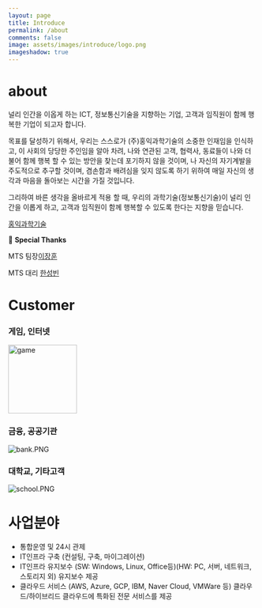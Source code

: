 ```yaml
---
layout: page
title: Introduce
permalink: /about
comments: false
image: assets/images/introduce/logo.png
imageshadow: true
---
```

# about

널리 인간을 이옵게 하는 ICT, 정보통신기술을 지향하는 기업, 고객과 임직원이 함께 행복한 기업이 되고자 합니다.

목표를 달성하기 위해서, 우리는 스스로가 (주)홍익과학기술의 소중한 인재임을 인식하고, 이 사회의 당당한 주인임을 알아 차려, 나와 연관된 고객, 협력사, 동료들이
나와 더불어 함께 행복 할 수 있는 방안을 찾는데 포기하지 않을 것이며, 나 자신의 자기계발을 주도적으로 추구할 것이며, 겸손함과 배려심을 잊지 않도록 하기 위하여
매일 자신의 생각과 마음을 돌아보는 시간을 가질 것입니다.

그리하여 바른 생각을 올바르게 적용 할 때, 우리의 과학기술(정보통신기술)이 널리 인간을 이롭게 하고, 고객과 임직원이 함께 행복할 수 있도록 한다는 지향을 믿습니다.

[홍익과학기술](https://hongikit.com/)

💖 **Special Thanks**

MTS 팀장[이장훈](http://hongikit.com/)

MTS 대리 [한성빈](https://hongikit.com/)

# Customer

### 게임, 인터넷

<img width="139" alt="game" src="https://user-images.githubusercontent.com/85655740/136919196-dcba7aa8-c01f-45d6-8f59-f42fd6efcd80.png">

### 금융, 공공기관

![bank.PNG](about%20f64a0ca6435f46dab5beb8e75b6ccfd2/bank.png)

### 대학교, 기타고객

![school.PNG](about%20f64a0ca6435f46dab5beb8e75b6ccfd2/school.png)

# 사업분야

- 통합운영 및 24시 관제
- IT인프라 구축 (컨설팅, 구축, 마이그레이션)
- IT인프라 유지보수 (SW: Windows, Linux, Office등)(HW: PC, 서버, 네트워크, 스토리지 외) 유지보수 제공
- 클라우드 서비스 (AWS, Azure, GCP, IBM, Naver Cloud, VMWare 등) 클라우드/하이브리드 클라우드에 특화된 전문 서비스를 제공